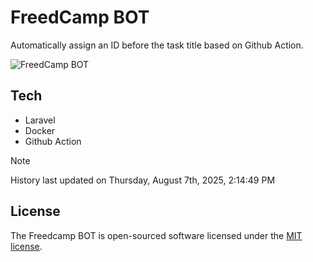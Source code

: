 # FreedCamp BOT

Automatically assign an ID before the task title based on Github Action.

![FreedCamp BOT](https://repository-images.githubusercontent.com/737932867/7d34798b-2680-471c-b089-a78a718d3d6a)

## Tech

- Laravel
- Docker
- Github Action

> [!NOTE]  
> History last updated on Thursday, August 7th, 2025, 2:14:49 PM

## License

The Freedcamp BOT is open-sourced software licensed under the [MIT license](https://opensource.org/licenses/MIT).
